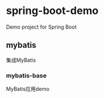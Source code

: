 # spring-boot-demo
Demo project for Spring Boot
## mybatis
集成MyBatis
### mybatis-base
MyBatis应用demo
